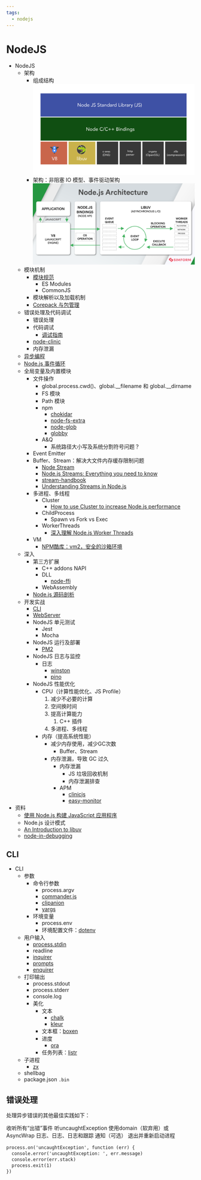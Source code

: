 ```yaml
---
tags:
  - nodejs
---
```

# NodeJS

- NodeJS
  - 架构
    - 组成结构  ![图 3](./images/93e7ee9714431158f6fb8e209627b8bbbdbd8adafc6af389d511ca786f34c1ff.png) 
    - 架构：非阻塞 IO 模型、事件驱动架构 ![图 7](./images/1665080347023.png) 
  - 模块机制
    - [模块规范](../JavaScript/JavaScript%20%E6%A8%A1%E5%9D%97.md)
      - ES Modules
      - CommonJS
    - 模块解析以及加载机制
    - [Corepack 与包管理](./Corepack%20与包管理.md)
  - 错误处理及代码调试
    - 错误处理
    - 代码调试
      - [调试指南](https://nodejs.org/zh-cn/docs/guides/debugging-getting-started/)
    - [node-clinic](https://github.com/clinicjs/node-clinic)
    - 内存泄漏
  - [异步编程](../JavaScript/JavaScript%20异步编程.md)
  - [Node.js 事件循环](./Node.js%20事件循环.md)
  - 全局变量及内置模块
    - 文件操作
      - global.process.cwd()、global.__filename 和 global.__dirname
      - FS 模块
      - Path 模块
      - npm
        - [chokidar](https://github.com/paulmillr/chokidar)
        - [node-fs-extra](https://github.com/jprichardson/node-fs-extra)
        - [node-glob](https://github.com/isaacs/node-glob)
        - [globby](https://github.com/sindresorhus/globby)
      - A&Q
        - 系统路径大小写及系统分割符号问题？
    - Event Emitter
    - Buffer、Stream：解决大文件内存缓存限制问题
      - [Node Stream](https://github.com/zoubin/streamify-your-node-program/blob/master/README.md)
      - [Node.js Streams: Everything you need to know](https://www.freecodecamp.org/news/node-js-streams-everything-you-need-to-know-c9141306be93/)
      - [stream-handbook](https://github.com/substack/stream-handbook)
      - [Understanding Streams in Node.js](https://nodesource.com/blog/understanding-streams-in-nodejs)
    - 多进程、多线程
      - Cluster
        - [How to use Cluster to increase Node.js performance](https://www.arubacloud.com/tutorial/how-to-use-cluster-to-increase-node-js-performance.aspx)
      - ChildProcess
        - Spawn vs Fork vs Exec
      - WorkerThreads
        - [深入理解 Node.js Worker Threads](https://zhuanlan.zhihu.com/p/167920353)
    - VM
      - [NPM酷库：vm2，安全的沙箱环境](https://segmentfault.com/a/1190000012672620)
  - 深入
    - 第三方扩展
      - C++ addons NAPI
      - DLL
        - [node-ffi](https://github.com/node-ffi/node-ffi)
      - WebAssembly
    - [Node.js 源码剖析](https://theanarkh.github.io/understand-nodejs/)
  - 开发实战
    - [CLI](#cli)
    - [WebServer](./NodeJS：Web%20服务开发.md)
    - NodeJS 单元测试
      - Jest
      - Mocha
    - NodeJS 运行及部署
      - [PM2](https://pm2.keymetrics.io/)
    - NodeJS 日志与监控
      - 日志
        - [winston](https://github.com/winstonjs/winston)
        - [pino](https://github.com/pinojs/pino)
    - NodeJS 性能优化
      - CPU（计算性能优化、JS Profile）
        1. 减少不必要的计算
        2. 空间换时间
        3. 提高计算能力
           1. C++ 插件
        4. 多进程、多线程
      - 内存（提高系统性能）
        - 减少内存使用，减少GC次数
          - Buffer、Stream
        - 内存泄漏，导致 GC 过久
          - 内存泄漏
            - JS 垃圾回收机制
            - 内存泄漏排查
          - APM
            - [clinicjs](https://clinicjs.org/)
            - [easy-monitor](https://github.com/hyj1991/easy-monitor)
- 资料
  - [使用 Node.js 构建 JavaScript 应用程序](https://docs.microsoft.com/zh-cn/learn/paths/build-javascript-applications-nodejs/)
  - Node.js 设计模式
  - [An Introduction to libuv](http://nikhilm.github.io/uvbook/)
  - [node-in-debugging](https://github.com/nswbmw/node-in-debugging)

## CLI

- CLI
  - 参数
    - 命令行参数
      - process.argv
      - [commander.js](https://github.com/tj/commander.js#readme)
      - [clipanion](https://github.com/arcanis/clipanion)
      - [yargs](https://github.com/yargs/yargs)
    - 环境变量
      - process.env
      - 环境配置文件：[dotenv](https://github.com/motdotla/dotenv#readme)
  - 用户输入
    - [process.stdin](https://nodejs.org/api/process.html#processstdin)
    - readline
    - [inquirer](https://github.com/SBoudrias/Inquirer.js#readme)
    - [prompts](https://github.com/terkelg/prompts#readme)
    - [enquirer](https://github.com/enquirer/enquirer#built-in-prompts)
  - 打印输出
    - process.stdout
    - process.stderr
    - console.log
    - 美化
      - 文本
        - [chalk](https://github.com/chalk/chalk)
        - [kleur](https://github.com/lukeed/kleur)
      - 文本框：[boxen](https://github.com/sindresorhus/boxen)
      - 进度
        - [ora](https://github.com/sindresorhus/ora#readme)
      - 任务列表：[listr](https://github.com/SamVerschueren/listr)
  - 子进程
    - [zx](https://github.com/google/zx)
  - shellbag
  - package.json `.bin`

## 错误处理




处理异步错误的其他最佳实践如下：

收听所有“出错”事件
听uncaughtException
使用domain（软弃用）或AsyncWrap
日志、日志、日志和跟踪
通知（可选）
退出并重新启动进程

```
process.on('uncaughtException', function (err) {
  console.error('uncaughtException: ', err.message)
  console.error(err.stack)
  process.exit(1)
})
```